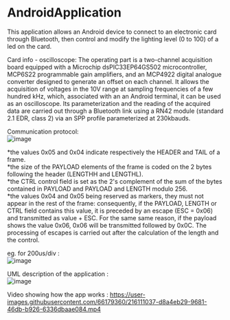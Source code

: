 # AndroidApplication
This application allows an Android device to connect to an electronic card through Bluetooth, then control and modify the lighting level (0 to 100) of a led on the card.

Card info - oscilloscope:
The operating part is a two-channel acquisition board equipped with a Microchip dsPIC33EP64GS502 microcontroller, MCP6S22 programmable gain amplifiers, and an MCP4922 digital analogue converter designed to generate an offset on each channel.
It allows the acquisition of voltages in the 10V range at sampling frequencies of a few hundred kHz, which, associated with an an Android terminal, it can be used as an oscilloscope.
Its parameterization and the reading of the acquired data are carried out through a Bluetooth link using a RN42 module (standard 2.1 EDR, class 2) via an SPP profile parameterized at 230kbauds.

Communication protocol:<br>
![image](https://user-images.githubusercontent.com/66179360/216107909-e4f57ef1-c752-4999-92ef-5dfc9c5424e6.png)

*the values 0x05 and 0x04 indicate respectively the HEADER and TAIL of a frame.
<br>
*the size of the PAYLOAD elements of the frame is coded on the 2 bytes following the header (LENGTHH and LENGTHL).
<br>
*the CTRL control field is set as the 2's complement of the sum of the bytes contained in PAYLOAD and PAYLOAD and LENGTH modulo 256.
<br>
*the values 0x04 and 0x05 being reserved as markers, they must not appear in the rest of the frame: consequently, if the PAYLOAD, LENGTH or CTRL field contains this value, it is preceded by an escape (ESC = 0x06) and transmitted as value + ESC. For the same same reason, if the payload shows the value 0x06, 0x06 will be transmitted followed by 0x0C. The processing of escapes is carried out after the calculation of the length and the control.


eg. for 200us/div :<br>
![image](https://user-images.githubusercontent.com/66179360/216108112-a6a50a38-f9ad-497a-917e-f762946307e2.png)

UML description of the application :<br>
![image](https://user-images.githubusercontent.com/66179360/216110481-e08f7324-0de9-44b5-bb34-3b5c59862fc3.png)

Video showing how the app works :
https://user-images.githubusercontent.com/66179360/216111037-d8a4eb29-9681-46db-b926-6336dbaae084.mp4



